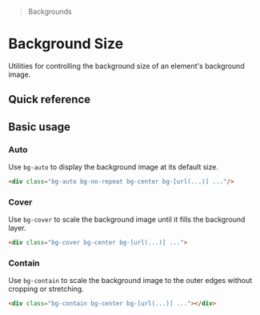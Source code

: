 > Backgrounds

# Background Size

Utilities for controlling the background size of an element's background image.

## Quick reference

<qr-table />

## Basic usage

### Auto

Use `bg-auto` to display the background image at its default size.

<container class="p-0! overflow-hidden">
  <box striped>
    <div class="h-144 bg-auto bg-center bg-no-repeat bg-[url(20s-scientists.jpg)]">
    </div>
  </box>
</container>

```html
<div class="bg-auto bg-no-repeat bg-center bg-[url(...)] ..."/>
```

### Cover
Use `bg-cover` to scale the background image until it fills the background layer.

<container class="p-0! overflow-hidden">
  <box striped>
    <div class="h-144 bg-cover bg-center bg-no-repeat bg-[url(20s-scientists.jpg)]"></div>
  </box>
</container>

```html
<div class="bg-cover bg-center bg-[url(...)] ...">
```

### Contain
Use `bg-contain` to scale the background image to the outer edges without cropping or stretching.

<container class="p-0! overflow-hidden">
  <box striped>
    <div class="h-144 bg-contain bg-center bg-no-repeat bg-[url(20s-scientists.jpg)]"></div>
  </box>
</container>

```html
<div class="bg-contain bg-center bg-[url(...)] ..."></div>
```
